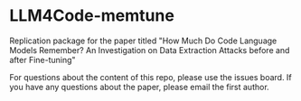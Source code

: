 # LLM4Code-memtune

Replication package for the paper titled "How Much Do Code Language Models Remember? An Investigation on Data Extraction Attacks before and after Fine-tuning"

For questions about the content of this repo, please use the issues board. If you have any questions about the paper, please email the first author.

